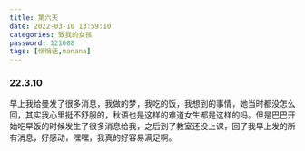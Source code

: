 ```yaml
---
title: 第六天
date: 2022-03-10 13:59:10
categories: 致我的女孩
password: 121008 
tags: [悄悄话,manana]
---
```


### 22.3.10

早上我给曼发了很多消息，我做的梦，我吃的饭，我想到的事情，她当时都没怎么回，其实我心里挺不舒服的，秋语也是这样的难道女生都是这样的吗。但是巴巴开始吃早饭的时候发生了很多消息给我，之后到了教室还没上课，回了我早上发的所有消息，好感动，嘿嘿，我真的好容易满足啊。